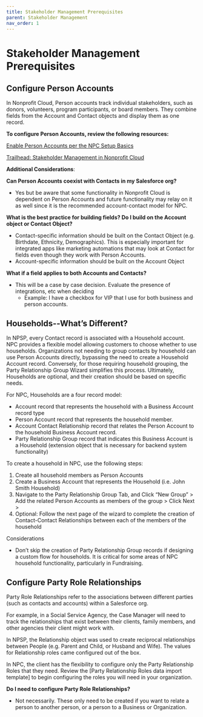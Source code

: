 ```yaml
---
title: Stakeholder Management Prerequisites
parent: Stakeholder Management
nav_order: 1
---
```

# Stakeholder Management Prerequisites

## Configure Person Accounts

In Nonprofit Cloud, Person accounts track individual stakeholders, such as donors, volunteers, program participants, or board members. They combine fields from the Account and Contact objects and display them as one record.

**To configure Person Accounts, review the following resources:**

[Enable Person Accounts per the NPC Setup Basics](https://help.salesforce.com/s/articleView?id=sfdo.npc_set_up_nonprofit_cloud.htm&type=5)

[Trailhead: Stakeholder Management in Nonprofit Cloud](https://trailhead.salesforce.com/content/learn/modules/stakeholder-management-in-nonprofit-cloud?trailmix_creator_id=jhoang2501&trailmix_slug=salesforce-trailmix-for-yay)

**Additional Considerations**:

**Can Person Accounts coexist with Contacts in my Salesforce org?**



* Yes but be aware that some functionality in Nonprofit Cloud is dependent on Person Accounts and future functionality may relay on it as well since it is the recommended account-contact model for NPC.

**What is the best practice for building fields? Do I build on the Account object or Contact Object?**



* Contact-specific information should be built on the Contact Object (e.g. Birthdate, Ethnicity, Demographics). This is especially important for integrated apps like marketing automations that may look at Contact for fields even though they work with Person Accounts.
* Account-specific information should be built on the Account Object

**What if a field applies to both Accounts and Contacts?**



* This will be a case by case decision. Evaluate the presence of integrations, etc when deciding
    * Example: I have a checkbox for VIP that I use for both business and person accounts. 


## Households--What’s Different?

In NPSP, every Contact record is associated with a Household account. NPC provides a flexible model allowing customers to choose whether to use households. Organizations not needing to group contacts by household can use Person Accounts directly, bypassing the need to create a Household Account record. Conversely, for those requiring household grouping, the Party Relationship Group Wizard simplifies this process. Ultimately, Households are optional, and their creation should be based on specific needs.

For NPC, Households are a four record model:



* Account record that represents the household with a Business Account record type
* Person Account record that represents the household member.
* Account Contact Relationship record that relates the Person Account to the household Business Account record.
* Party Relationship Group record that indicates this Business Account is a Household (extension object that is necessary for backend system functionality)

To create a household in NPC, use the following steps:



1. Create all household members as Person Accounts 
2. Create a Business Account that represents the Household (i.e. John Smith Household)
3. Navigate to the Party Relationship Group Tab, and Click “New Group” > Add the related Person Accounts as members of the group > Click Next > 
4. Optional: Follow the next page of the wizard to complete the creation of Contact-Contact Relationships between each of the members of the household

Considerations 



* Don’t skip the creation of Party Relationship Group records if designing a custom flow for households. It is critical for some areas of NPC household functionality, particularly in Fundraising.


## Configure Party Role Relationships

Party Role Relationships refer to the associations between different parties (such as contacts and accounts) within a Salesforce org.

For example, in a Social Service Agency, the Case Manager will need to track the relationships that exist between their clients, family members, and other agencies their client might work with. 

In NPSP, the Relationship object was used to create reciprocal relationships between People (e.g. Parent and Child, or Husband and Wife). The values for Relationship roles came configured out of the box.

In NPC, the client has the flexibility to configure only the Party Relationship Roles that they need. Review the [Party Relationship Roles data import template] to begin configuring the roles you will need in your organization. 

**Do I need to configure Party Role Relationships?**



* Not necessarily.  These only need to be created if you want to relate a person to another person, or a person to a Business or Organization.
